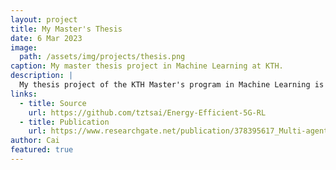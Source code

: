```yaml
---
layout: project
title: My Master's Thesis
date: 6 Mar 2023
image:
  path: /assets/img/projects/thesis.png
caption: My master thesis project in Machine Learning at KTH.
description: |
  My thesis project of the KTH Master's program in Machine Learning is about cellular traffic clustering and multi-agent reinforcement learning for energy-efficient base station control. The project is supervised by [Dr. Özlem Tugfe Demir](https://www.kth.se/profile/ozlemtd) and examined by [Prof. Cicek Cavdar](https://www.kth.se/profile/cavdar). The thesis abstract can be found in [English](../../resources/thesis-abstract-en.html) and in [Swedish](../../resources/thesis-abstract-se.html), and the full thesis report can be downloaded [here](../../resources/Cai_Thesis.pdf).
links:
  - title: Source
    url: https://github.com/tztsai/Energy-Efficient-5G-RL
  - title: Publication
    url: https://www.researchgate.net/publication/378395617_Multi-agent_Reinforcement_Learning_for_Energy_Saving_in_Multi-Cell_Massive_MIMO_Systems
author: Cai
featured: true
---
```


